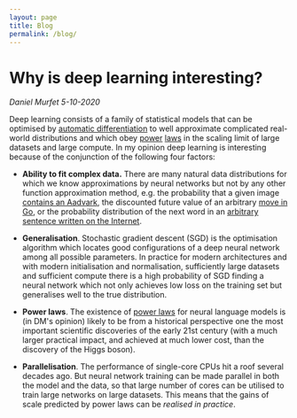 ```yaml
---
layout: page
title: Blog
permalink: /blog/
---
```


# Why is deep learning interesting?

*Daniel Murfet 5-10-2020*

Deep learning consists of a family of statistical models that can be optimised by [automatic differentiation](https://en.wikipedia.org/wiki/Automatic_differentiation) to well approximate complicated real-world distributions and which obey [power](https://arxiv.org/abs/1712.00409) [laws](https://arxiv.org/abs/2001.08361) in the scaling limit of large datasets and large compute. In my opinion deep learning is interesting because of the conjunction of the following four factors:

* **Ability to fit complex data.** There are many natural data distributions for which we know approximations by neural networks but not by any other function approximation method, e.g. the probability that a given image [contains an Aadvark](http://www.image-net.org/explore?wnid=n02082791), the discounted future value of an arbitrary [move in Go](https://www.youtube.com/watch?v=WXuK6gekU1Y), or the probability distribution of the next word in an [arbitrary sentence written on the Internet](https://arxiv.org/abs/2005.14165).

* **Generalisation**. Stochastic gradient descent (SGD) is the optimisation algorithm which locates good configurations of a deep neural network among all possible parameters. In practice for modern architectures and with modern initialisation and normalisation, sufficiently large datasets and sufficient compute there is a high probability of SGD finding a neural network which not only achieves low loss on the training set but generalises well to the true distribution.

* **Power laws**. The existence of [power laws](https://arxiv.org/abs/2001.08361) for neural language models is (in DM's opinion) likely to be from a historical perspective one the most important scientific discoveries of the early 21st century (with a much larger practical impact, and achieved at much lower cost, than the discovery of the Higgs boson).

* **Parallelisation**. The performance of single-core CPUs hit a roof several decades ago. But neural network training can be made parallel in both the model and the data, so that large number of cores can be utilised to train large networks on large datasets. This means that the gains of scale predicted by power laws can be *realised in practice*. 
